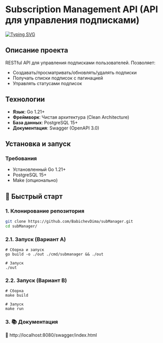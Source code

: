 # Subscription Management API (API для управления подписками)

[![Typing SVG](https://readme-typing-svg.herokuapp.com?color=%2336BCF7&lines=Subscription+Management+API)](https://git.io/typing-svg)

## Описание проекта

RESTful API для управления подписками пользователей. Позволяет:

- Создавать/просматривать/обновлять/удалять подписки
- Получать списки подписок с пагинацией
- Управлять статусами подписок

## Технологии

- **Язык**: Go 1.21+
- **Фреймворк**: Чистая архитектура (Clean Architecture)
- **База данных**: PostgreSQL 15+
- **Документация**: Swagger (OpenAPI 3.0)

## Установка и запуск

### Требования

- Установленный Go 1.21+
- PostgreSQL 15+
- Make (опционально)

## 🚀 Быстрый старт

### 1. Клонирование репозитория

```bash
git clone https://github.com/BabichevDima/subManager.git
cd subManager/
```

### 2.1. Запуск (Вариант A)

```
# Сборка и запуск
go build -o ./out ./cmd/submanager && ./out

# Запуск
./out
```

### 2.2. Запуск (Вариант B)

```
# Сборка
make build

# Запуск
make run
```

### 3. 📚 Документация

🔗 http://localhost:8080/swagger/index.html
